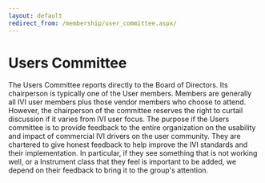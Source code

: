 ```yaml
---
layout: default
redirect_from: /membership/user_committee.aspx/
---
```


# Users Committee

The Users Committee reports directly to the Board of Directors. Its
chairperson is typically one of the User members. Members are generally
all IVI user members plus those vendor members who choose to attend.
However, the chairperson of the committee reserves the right to curtail
discussion if it varies from IVI user focus. The purpose if the Users
committee is to provide feedback to the entire organization on the
usability and impact of commercial IVI drivers on the user community.
They are chartered to give honest feedback to help improve the IVI
standards and their implementation. In particular, if they see something
that is not working well, or a Instrument class that they feel is
important to be added, we depend on their feedback to bring it to the
group's attention.

